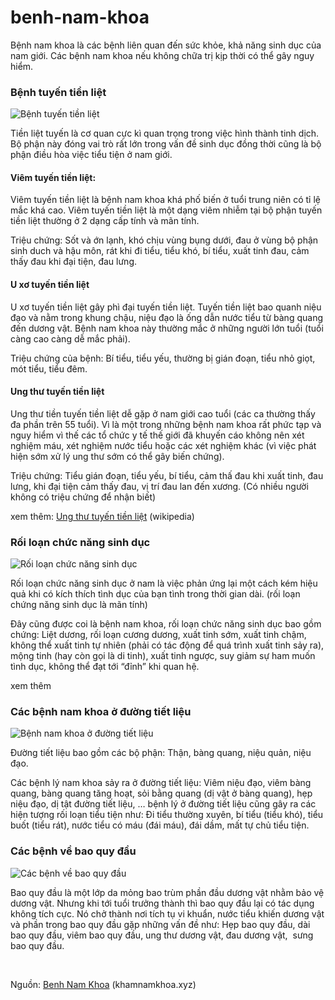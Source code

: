 # benh-nam-khoa
Bệnh nam khoa là các bệnh liên quan đến sức khỏe, khả năng sinh dục của nam giới. Các bệnh nam khoa nếu không chữa trị kịp thời có thể gây nguy hiểm.
<h3>
	Bệnh tuyến tiền liệt</h3>
<p>
	<img alt="Bệnh tuyến tiền liệt" src="http://khamnamkhoa.xyz/media/images/benh-tuyen-tien-liet.jpg" /></p>
<p>
	Tiền liệt tuyến là cơ quan cực kì quan trọng trong việc hình thành tinh dịch. Bộ phận này đóng vai trò rất lớn trong vấn đề sinh dục đồng thời cũng là bộ phận điều hòa việc tiểu tiện ở nam giới.</p>
<h4>
	Viêm tuyến tiền liệt:</h4>
<p>
	Viêm tuyến tiền liệt là bệnh nam khoa khá phố biến ở tuổi trung niên có tỉ lệ mắc khá cao. Viêm tuyến tiền liệt là một dạng viêm nhiễm tại bộ phận tuyến tiền liệt thường ở 2 dạng cấp tính và mãn tính.</p>
<div>
	<p>
		Triệu chứng: Sốt và ớn lạnh, khó chịu vùng bụng dưới, đau ở vùng bộ phận sinh duch và hậu môn, rát khi đi tiểu, tiểu khó, bí tiểu, xuất tinh đau, cảm thấy đau khi đại tiện, đau lưng.</p>
</div>
<h4>
	U xơ tuyến tiền liệt</h4>
<p>
	U xơ tuyến tiền liệt gây phì đại tuyến tiền liệt. Tuyến tiền liệt bao quanh niệu đạo và nằm trong khung chậu, niệu đạo là ống dẫn nước tiểu từ bàng quang đến dương vật. Bệnh nam khoa này thường mắc ở những người lớn tuổi (tuổi càng cao càng dễ mắc phải).</p>
<div>
	<p>
		Triệu chứng của bệnh: Bí tiểu, tiểu yếu, thường bị gián đoạn, tiểu nhỏ giọt, mót tiểu, tiểu đêm.</p>
</div>
<h4>
	Ung thư tuyến tiền liệt</h4>
<p>
	Ung thư tiền tuyến tiền liệt dễ gặp ở nam giới cao tuổi (các ca thường thấy đa phần trên 55 tuổi). Vì là một trong những bệnh nam khoa rất phức tạp và nguy hiểm vì thế các tổ chức y tế thế giới đã khuyến cáo không nên xét nghiệm máu, xét nghiệm nước tiểu hoặc các xét nghiệm khác (vì việc phát hiện sớm xử lý ung thư sớm có thể gây biến chứng).</p>
<div>
	<p>
		Triệu chứng: Tiểu gián đoạn, tiểu yếu, bí tiểu, cảm thấ đau khi xuất tinh, đau lưng, khi đại tiện cảm thấy đau, vị trí đau lan đến xương. (Có nhiều người không có triệu chứng để nhận biết)</p>
</div>
<p>
	xem thêm: <a href="https://vi.wikipedia.org/wiki/Ung_th%C6%B0_tuy%E1%BA%BFn_ti%E1%BB%81n_li%E1%BB%87t" title="Ung thư tuyến tiền liệt">Ung thư tuyến tiền liệt</a> (wikipedia)</p>
<h3>
	Rối loạn chức năng sinh dục</h3>
<p>
	<img alt="Rối loạn chức năng sinh dục" src="http://khamnamkhoa.xyz/media/images/roi-loan-chuc-nang-sinh-duc.jpg" /></p>
<p>
	Rối loạn chức năng sinh dục ở nam là việc phản ứng lại một cách kém hiệu quả khi có kích thích tình dục của bạn tình trong thời gian dài. (rối loạn chứng năng sinh dục là mãn tính)</p>
<p>
	Đây cũng được coi là bệnh nam khoa, rối loạn chức năng sinh dục bao gồm chứng: Liệt dương, rối loạn cương dương, xuất tinh sớm, xuất tinh chậm, không thể xuất tinh tự nhiên (phải có tác động để quá trình xuất tinh sảy ra), mộng tinh (hay còn gọi là di tinh), xuất tinh ngược, suy giảm sự ham muốn tình dục, không thể đạt tới “đỉnh” khi quan hệ.</p>
<p>xem thêm <a href="http://khamnamkhoa.xyz/yeu-sinh-ly.html"></a></p>
<h3>
	Các bệnh nam khoa ở đường tiết liệu</h3>
<p>
	<img alt="Bệnh nam khoa ở đường tiết liệu" src="http://khamnamkhoa.xyz/media/images/benh-nam-khoa-o-duong-tiet-lieu.jpg" /></p>
<p>
	Đường tiết liệu bao gồm các bộ phận: Thận, bàng quang, niệu quản, niệu đạo.</p>
<p>
	Các bệnh lý nam khoa sảy ra ở đường tiết liệu: Viêm niệu đạo, viêm bàng quang, bàng quang tăng hoạt, sỏi bằng quang (dị vật ở bàng quang), hẹp niệu đạo, dị tật đường tiết liệu, … bệnh lý ở đường tiết liệu cũng gây ra các hiện tượng rối loạn tiểu tiện như: Đi tiểu thường xuyên, bí tiểu (tiểu khó), tiểu buốt (tiểu rát), nước tiểu có máu (đái máu), đái dầm, mất tự chủ tiểu tiện.</p>
<h3>
	Các bệnh về bao quy đầu</h3>
<p>
	<img alt="Các bệnh về bao quy đầu" src="http://khamnamkhoa.xyz/media/images/cac-benh-ve-bao-quy-dau.jpg" /></p>
<p>
	Bao quy đầu là một lớp da mỏng bao trùm phần đầu dương vật nhằm bảo vệ dương vật. Nhưng khi tới tuổi trưởng thành thì bao quy đầu lại có tác dụng không tích cực. Nó chở thành nơi tích tụ vi khuẩn, nước tiểu khiến dương vật và phần trong bao quy đầu gặp những vấn đề như: Hẹp bao quy đầu, dài bao quy đầu, viêm bao quy đầu, ung thư dương vật, đau dương vật, &nbsp;sưng bao quy đầu.</p>
<p>
	&nbsp;</p>
<p>
	Nguồn: <a href="http://khamnamkhoa.xyz/cac-benh-nam-khoa-thuong-gap-o-nam-gioi-1028.html" title="Bệnh Nam Khoa">Benh Nam Khoa</a> (khamnamkhoa.xyz)</p>
